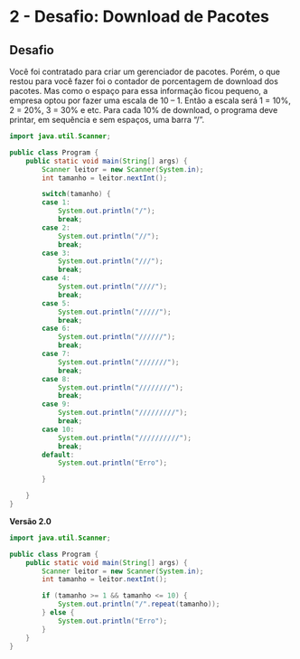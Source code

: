 # 2 - Desafio: Download de Pacotes

## **Desafio**

Você foi contratado para criar um gerenciador de pacotes. Porém, o que restou para você fazer foi o contador de porcentagem de download dos pacotes. Mas como o espaço para essa informação ficou pequeno, a empresa optou por fazer uma escala de 10 – 1. Então a escala será 1 = 10%, 2 = 20%, 3 = 30% e etc.
Para cada 10% de download, o programa deve printar, em sequência e sem espaços, uma barra “/”.

```java
import java.util.Scanner;

public class Program {
    public static void main(String[] args) {
        Scanner leitor = new Scanner(System.in);
        int tamanho = leitor.nextInt();

        switch(tamanho) {
        case 1:
            System.out.println("/");
            break;
        case 2:
            System.out.println("//");
            break;
        case 3:
            System.out.println("///");
            break;
        case 4:
            System.out.println("////");
            break;
        case 5:
            System.out.println("/////");
            break;
        case 6:
            System.out.println("//////");
            break;
        case 7:
            System.out.println("///////");
            break;
        case 8:
            System.out.println("////////");
            break;
        case 9:
            System.out.println("/////////");
            break;
        case 10:
            System.out.println("//////////");
            break;
        default:
            System.out.println("Erro");

        }

    }
}
```

**Versão 2.0**

```java
import java.util.Scanner;

public class Program {
    public static void main(String[] args) {
        Scanner leitor = new Scanner(System.in);
        int tamanho = leitor.nextInt();

        if (tamanho >= 1 && tamanho <= 10) {
            System.out.println("/".repeat(tamanho));
        } else {
            System.out.println("Erro");
        }
    }
}
```


